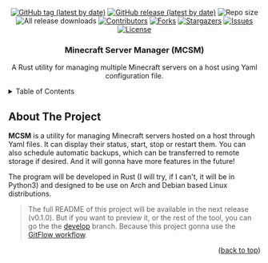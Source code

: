 <a name="readme-top"></a>

<p align="center">
		<a href="https://github.com/astrdev/mcsm/tags">
				<img src="https://img.shields.io/github/v/tag/astrdev/mcsm?label=Latest%20tag&style=for-the-badge" alt="GitHub tag (latest by date)"></a>
		<a href="https://github.com/astrdev/mcsm/releases">
				<img src="https://img.shields.io/github/v/release/astrdev/mcsm?label=latest%20release&style=for-the-badge" alt="GitHub release (latest by date)"></a>
		<img src="https://img.shields.io/github/repo-size/astrdev/mcsm?color=informational&style=for-the-badge" alt="Repo size">
		<img src="https://img.shields.io/github/downloads/astrdev/mcsm/total?style=for-the-badge" alt="All release downloads">
		<a href="https://github.com/astrdev/mcsm/graphs/contributors">
				<img src="https://img.shields.io/github/contributors/astrdev/mcsm.svg?style=for-the-badge" alt="Contributors"></a>
		<a href="https://github.com/astrdev/mcsm/forks">
				<img src="https://img.shields.io/github/forks/astrdev/mcsm.svg?style=for-the-badge" alt="Forks"></a>
		<a href="https://github.com/astrdev/mcsm/stargazers">
				<img src="https://img.shields.io/github/stars/astrdev/mcsm.svg?style=for-the-badge" alt="Stargazers"></a>
		<a href="https://github.com/astrdev/mcsm/issues">
				<img src="https://img.shields.io/github/issues/astrdev/mcsm.svg?style=for-the-badge" alt="Issues"></a>
		<a href="LICENSE">
				<img src="https://img.shields.io/github/license/astrdev/mcsm.svg?style=for-the-badge" alt="License"></a>
</p>

<!-- <div align="center">
	<a href="https://github.com/astrdev/mcsm">
		<img src="mcsm/src/assets/images/mcsm_logo.png" alt="Logo" width="300" height="330">
	</a> -->

<h3 align="center">Minecraft Server Manager (MCSM)</h3>
	<p align="center">
		A Rust utility for managing multiple Minecraft servers on a host using Yaml configuration file.
		<br />
	</p>
</div>

<details>
	<summary>Table of Contents</summary>
	<ol>
		<li>
			<a href="#about-the-project">About The Project</a>
		</li>
	</ol>
</details>

## About The Project

**MCSM** is a utility for managing Minecraft servers hosted on a host through Yaml files. It can display their status, start, stop or restart them. You can also schedule automatic backups, which can be transferred to remote storage if desired. And it will gonna have more features in the future!

The program will be developed in Rust (I will try, if I can't, it will be in Python3) and designed to be use on Arch and Debian based Linux distributions.

> The full README of this project will be available in the next release (v0.1.0). But if you want to preview it, or the rest of the tool, you can go the the [develop][mcsm_develop_branch] branch. Because this project gonna use the [GitFlow workflow][gitflow_url].

<p align="right">(<a href="#readme-top">back to top</a>)</p>

<!-- Variables -->
[gitflow_url]: https://www.atlassian.com/git/tutorials/comparing-workflows/gitflow-workflow
[mcsm_develop_branch]: https://github.com/astrdev/mcsm/tree/develop
